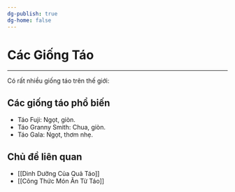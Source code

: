 ```yaml
---
dg-publish: true
dg-home: false
---
```

# Các Giống Táo
---

Có rất nhiều giống táo trên thế giới:

## Các giống táo phổ biến
- Táo Fuji: Ngọt, giòn.
- Táo Granny Smith: Chua, giòn.
- Táo Gala: Ngọt, thơm nhẹ.

## Chủ đề liên quan
- [[Dinh Dưỡng Của Quả Táo]]
- [[Công Thức Món Ăn Từ Táo]]
